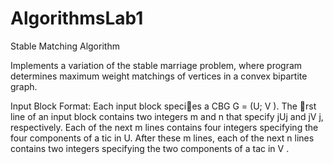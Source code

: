 AlgorithmsLab1
==============

Stable Matching Algorithm

Implements a variation of the stable marriage problem, where program determines
maximum weight matchings of vertices in a convex bipartite graph.

Input Block Format: Each input block species a CBG G = (U; V ). The rst line of an input block
contains two integers m and n that specify jUj and jV j, respectively. Each of the next m lines contains four
integers specifying the four components of a tic in U. After these m lines, each of the next n lines contains
two integers specifying the two components of a tac in V .
